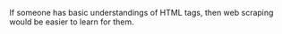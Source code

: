 If someone has  basic understandings of HTML tags, then web scraping would be easier to learn for them.
